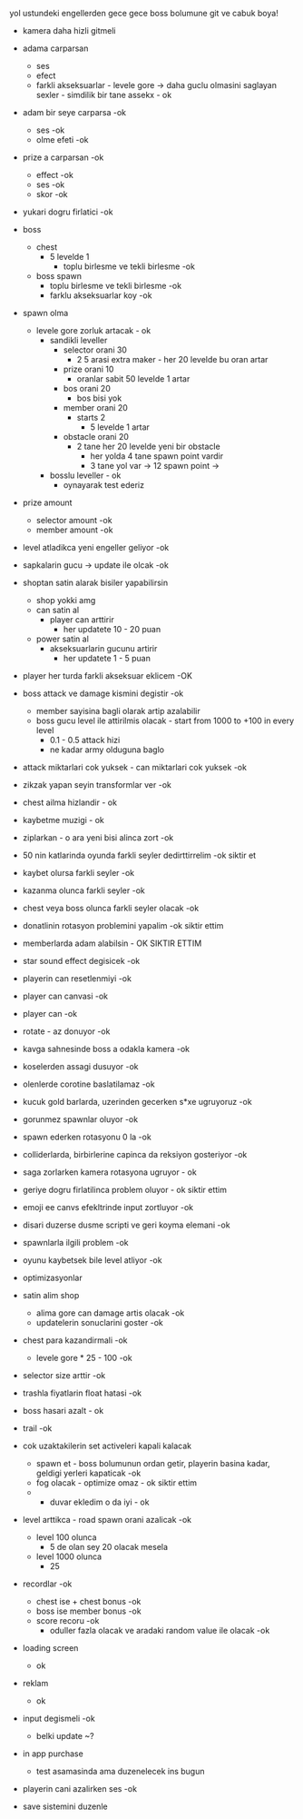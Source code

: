 yol ustundeki engellerden gece gece boss bolumune git ve cabuk boya!


* kamera daha hizli gitmeli 
* adama carparsan
  * ses 
  * efect
  * farkli akseksuarlar - levele gore -> daha guclu olmasini saglayan sexler - simdilik bir tane assekx - ok
  
* adam bir seye carparsa -ok
  * ses  -ok
  * olme efeti -ok
  
* prize a carparsan -ok
  * effect -ok
  * ses -ok
  * skor -ok

* yukari dogru firlatici -ok

* boss
  * chest
    * 5 levelde 1
      * toplu birlesme ve tekli birlesme -ok
  * boss spawn
    * toplu birlesme ve tekli birlesme -ok
    * farklu akseksuarlar koy -ok


* spawn olma
  * levele gore zorluk artacak - ok
    * sandikli leveller
      * selector orani 30
        * 2 5 arasi extra maker - her 20 levelde bu oran artar
      * prize orani 10
        * oranlar sabit 50 levelde 1 artar
      * bos orani 20
        * bos bisi yok
      * member orani 20
        * starts 2
          * 5 levelde 1 artar
      * obstacle orani 20
        * 2 tane her 20 levelde yeni bir obstacle
          * her yolda 4 tane spawn point vardir
          * 3 tane yol var -> 12 spawn point -> 
    * bosslu leveller - ok
      * oynayarak test ederiz


* prize amount
  * selector amount -ok
  * member amount -ok

* level atladikca yeni engeller geliyor -ok
* sapkalarin gucu -> update ile olcak -ok 



* shoptan satin alarak bisiler yapabilirsin
  * shop yokki amg
  * can satin al
    * player can arttirir
      * her updatete 10 - 20 puan 
  * power satin al
    * akseksuarlarin gucunu artirir
      * her updatete 1 - 5 puan 
  
* player her turda farkli akseksuar eklicem -OK
* boss attack ve damage kismini degistir -ok 
  * member sayisina bagli olarak artip azalabilir
  * boss gucu level ile attirilmis olacak - start from 1000 to +100 in every level
    * 0.1 - 0.5 attack hizi
    * ne kadar army olduguna baglo
* attack miktarlari cok yuksek - can miktarlari cok yuksek  -ok 
* zikzak yapan seyin transformlar ver -ok
* chest ailma hizlandir - ok
* kaybetme muzigi - ok
* ziplarkan - o ara yeni bisi alinca zort -ok
* 50 nin katlarinda oyunda farkli seyler dedirttirrelim -ok siktir et
* kaybet olursa farkli seyler  -ok
* kazanma olunca farkli seyler -ok
* chest veya boss olunca farkli seyler olacak -ok
* donatlinin rotasyon problemini yapalim -ok siktir ettim
* memberlarda adam alabilsin - OK SIKTIR ETTIM
* star sound effect degisicek -ok
* playerin can resetlenmiyi -ok
* player can canvasi -ok 
* player can -ok
* rotate - az donuyor -ok
* kavga sahnesinde boss a odakla kamera -ok
* koselerden assagi dusuyor -ok
* olenlerde corotine baslatilamaz -ok
* kucuk gold barlarda, uzerinden gecerken s*xe ugruyoruz -ok
* gorunmez spawnlar oluyor -ok
* spawn ederken rotasyonu 0 la -ok
* colliderlarda, birbirlerine capinca da reksiyon gosteriyor -ok
* saga zorlarken kamera rotasyona ugruyor - ok
* geriye dogru firlatilinca problem oluyor - ok siktir ettim
* emoji ee canvs efekltrinde input zortluyor -ok
* disari duzerse dusme scripti ve geri koyma elemani -ok
* spawnlarla ilgili problem -ok
* oyunu kaybetsek bile level atliyor -ok

- optimizasyonlar
* satin alim shop
  * alima gore can damage artis olacak -ok
  * updatelerin sonuclarini goster -ok

* chest para kazandirmali -ok
  * levele gore * 25 - 100 -ok
* selector size arttir -ok
* trashla fiyatlarin float hatasi -ok
* boss hasari azalt - ok
* trail -ok
  
* cok uzaktakilerin set activeleri kapali kalacak
  * spawn et - boss bolumunun ordan getir, playerin basina kadar, geldigi yerleri kapaticak -ok
  * fog olacak - optimize omaz - ok siktir ettim 
  *   - duvar ekledim o da iyi  - ok
  
* level arttikca - road spawn orani azalicak -ok
  * level 100 olunca
    * 5 de olan sey 20 olacak mesela
  * level 1000 olunca
    * 25

* recordlar -ok
  * chest ise + chest bonus -ok
  * boss ise member bonus -ok
  * score recoru -ok
    * oduller fazla olacak ve aradaki random value ile olacak -ok

* loading screen
  * ok
* reklam
  * ok 
* input degismeli -ok
  * belki update ~?
  
* in app purchase
  * test asamasinda ama duzenelecek ins bugun

* playerin cani azalirken ses -ok

* save sistemini duzenle
